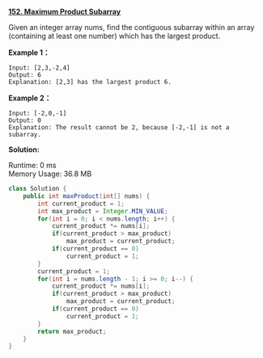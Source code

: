 **[152. Maximum Product Subarray](https://leetcode.com/problems/maximum-product-subarray/)**

Given an integer array nums, find the contiguous subarray within an array (containing at least one number) which has the largest product.

**Example 1：**

```
Input: [2,3,-2,4]
Output: 6
Explanation: [2,3] has the largest product 6.

```

**Example 2：**

```
Input: [-2,0,-1]
Output: 0
Explanation: The result cannot be 2, because [-2,-1] is not a subarray.

```

**Solution:**

Runtime: 0 ms<br/>
Memory Usage: 36.8 MB

```java
class Solution {
    public int maxProduct(int[] nums) {
        int current_product = 1;
        int max_product = Integer.MIN_VALUE;
        for(int i = 0; i < nums.length; i++) {
            current_product *= nums[i];
            if(current_product > max_product)
                max_product = current_product;
            if(current_product == 0)
                current_product = 1;
        }
        current_product = 1;
        for(int i = nums.length - 1; i >= 0; i--) {
            current_product *= nums[i];
            if(current_product > max_product)
                max_product = current_product;
            if(current_product == 0)
                current_product = 1;
        }
        return max_product;
    }
}

```


